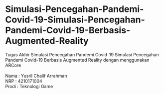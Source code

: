 # Simulasi-Pencegahan-Pandemi-Covid-19-Simulasi-Pencegahan-Pandemi-Covid-19-Berbasis-Augmented-Reality
Tugas Akhir Simulasi Pencegahan Pandemi Covid-19 Simulasi Pencegahan Pandemi Covid-19 Berbasis Augmented Reality dengan menggunakan ARCore
<br>
<br>Nama : Yusril Chalif Arrahman
<br>NRP : 4210171004
<br>Prodi : Teknologi Game

